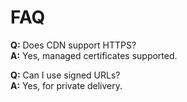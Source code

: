 # FAQ

**Q:** Does CDN support HTTPS?  
**A:** Yes, managed certificates supported.

**Q:** Can I use signed URLs?  
**A:** Yes, for private delivery.
